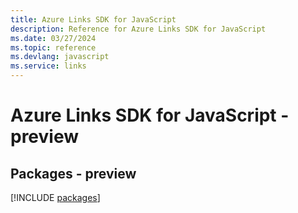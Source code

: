 ```yaml
---
title: Azure Links SDK for JavaScript
description: Reference for Azure Links SDK for JavaScript
ms.date: 03/27/2024
ms.topic: reference
ms.devlang: javascript
ms.service: links
---
```

# Azure Links SDK for JavaScript - preview
## Packages - preview
[!INCLUDE [packages](links-index.md)]
